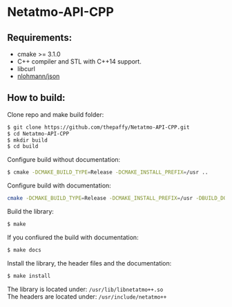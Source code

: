 # Netatmo-API-CPP
## Requirements:
- cmake >= 3.1.0
- C++ compiler and STL with C++14 support.
- libcurl
- [nlohmann/json](https://github.com/nlohmann/json/ "JSON for Modern C++")

## How to build:
Clone repo and make build folder:
```bash
$ git clone https://github.com/thepaffy/Netatmo-API-CPP.git
$ cd Netatmo-API-CPP
$ mkdir build
$ cd build
```
Configure build without documentation:
```bash
$ cmake -DCMAKE_BUILD_TYPE=Release -DCMAKE_INSTALL_PREFIX=/usr ..
```
Configure build with documentation:
```bash
cmake -DCMAKE_BUILD_TYPE=Release -DCMAKE_INSTALL_PREFIX=/usr -DBUILD_DOCUMENTATION=ON ..
```
Build the library:
```bash
$ make
```
If you confiured the build with documentation:
```bash
$ make docs
```
Install the library, the header files and the documentation:
```bash
$ make install
```
The library is located under: ``/usr/lib/libnetatmo++.so``  
The headers are located under: ``/usr/include/netatmo++``
